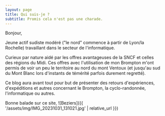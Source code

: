 ```yaml
---
layout: page
title: Qui suis-je ?
subtitle: Promis cela n'est pas une charade. 
---
```


Bonjour,

Jeune actif sudiste modéré ("le nord" commence à partir de Lyon/la Rochelle) travaillant dans le secteur de l'informatique.  

Curieux par nature aidé par les offres avantageuses de la SNCF et celles des régions du Midi. Ces offres avec l'utilisation de mon Brompton m'ont permis de voir un peu le territoire au nord du mont Ventoux (et jusqu'au sud du Mont Blanc lors d'instants de témérité parfois durement regretté). 

Ce blog aura avant tout pour but de présenter des retours d'expériences, d'expéditions et autres concernant le Brompton, la cyclo-randonnée, l'informatique ou autres.

Bonne balade sur ce site,
![Beziers]({{ '/assets/img/IMG_20231031_131021.jpg' | relative_url }})


